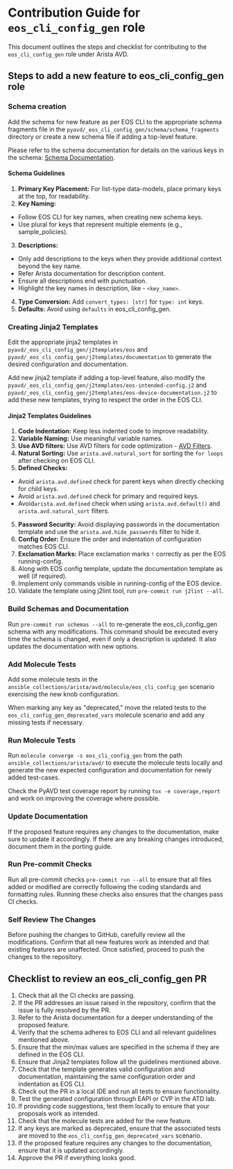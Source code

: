 <!--
  ~ Copyright (c) 2023-2024 Arista Networks, Inc.
  ~ Use of this source code is governed by the Apache License 2.0
  ~ that can be found in the LICENSE file.
  -->

# Contribution Guide for `eos_cli_config_gen` role

This document outlines the steps and checklist for contributing to the `eos_cli_config_gen` role under Arista AVD.

## Steps to add a new feature to eos_cli_config_gen role

### Schema creation

Add the schema for new feature as per EOS CLI to the appropriate schema fragments file in the `pyavd/_eos_cli_config_gen/schema/schema_fragments` directory or create a new schema file if adding a top-level feature.

Please refer to the schema documentation for details on the various keys in the schema: [Schema Documentation](https://avd.arista.com/5.0/docs/contribution/input-variable-validation.html#schema-details).

#### Schema Guidelines

1. **Primary Key Placement:** For list-type data-models, place primary keys at the top, for readability.
2. **Key Naming:** 
- Follow EOS CLI for key names, when creating new schema keys.
- Use plural for keys that represent multiple elements (e.g., sample_policies).
3. **Descriptions:** 
- Only add descriptions to the keys when they provide additional context beyond the key name.
- Refer Arista documentation for description content.
- Ensure all descriptions end with punctuation.
- Highlight the key names in description, like - `<key_name>`.
4. **Type Conversion:** Add `convert_types: [str]` for `type: int` keys.
5. **Defaults:** Avoid using `defaults` in eos_cli_config_gen.

### Creating Jinja2 Templates

Edit the appropriate jinja2 templates in `pyavd/_eos_cli_config_gen/j2templates/eos` and `pyavd/_eos_cli_config_gen/j2templates/documentation` to generate the desired configuration and documentation.

Add new jinja2 template if adding a top-level feature, also modify the `pyavd/_eos_cli_config_gen/j2templates/eos-intended-config.j2` and `pyavd/_eos_cli_config_gen/j2templates/eos-device-documentation.j2` to add these new templates, trying to respect the order in the EOS CLI.

#### Jinja2 Templates Guidelines

1. **Code Indentation:** Keep less indented code to improve readability.
2. **Variable Naming:** Use meaningful variable names.
3. **Use AVD filters:** Use AVD filters for code optimization - [AVD Filters](https://avd.arista.com/5.0/docs/plugins/Filter_plugins/add_md_toc.html).
3. **Natural Sorting:** Use `arista.avd.natural_sort` for sorting the `for loops` after checking on EOS CLI.
4. **Defined Checks:** 
- Avoid `arista.avd.defined` check for parent keys when directly checking for child keys.
- Avoid `arista.avd.defined` check for primary and required keys.
- Avoid`arista.avd.defined` check when using `arista.avd.default()` and `arista.avd.natural_sort` filters.
5. **Password Security:** Avoid displaying passwords in the documentation template and use the `arista.avd.hide_passwords` filter to hide it.
6. **Config Order:** Ensure the order and indentation of configuration matches EOS CLI.
7. **Exclamation Marks:** Place exclamation marks `!` correctly as per the EOS running-config.
8. Along with EOS config template, update the documentation template as well (if required).
9. Implement only commands visible in running-config of the EOS device.
10. Validate the template using j2lint tool, run `pre-commit run j2lint --all`.

### Build Schemas and Documentation

Run `pre-commit run schemas --all` to re-generate the eos_cli_config_gen schema with any modifications. This command should be executed every time the schema is changed, even if only a description is updated. 
It also updates the documentation with new options.

### Add Molecule Tests

Add some molecule tests in the `ansible_collections/arista/avd/molecule/eos_cli_config_gen` scenario exercising the new knob configuration.

When marking any key as "deprecated," move the related tests to the `eos_cli_config_gen_deprecated_vars` molecule scenario and add any missing tests if necessary.

### Run Molecule Tests

Run `molecule converge -s eos_cli_config_gen` from the path `ansible_collections/arista/avd/` to execute the molecule tests locally and generate the new expected configuration and documentation for newly added test-cases.

Check the PyAVD test coverage report by running `tox -e coverage,report` and work on improving the coverage where possible.

### Update Documentation

If the proposed feature requires any changes to the documentation, make sure to update it accordingly.
If there are any breaking changes introduced, document them in the porting guide.

### Run Pre-commit Checks

Run all pre-commit checks `pre-commit run --all` to ensure that all files added or modified are correctly following the coding standards and formatting rules.
Running these checks also ensures that the changes pass CI checks.

### Self Review The Changes

Before pushing the changes to GitHub, carefully review all the modifications.
Confirm that all new features work as intended and that existing features are unaffected. Once satisfied, proceed to push the changes to the repository.

## Checklist to review an eos_cli_config_gen PR

1. Check that all the CI checks are passing.
2. If the PR addresses an issue raised in the repository, confirm that the issue is fully resolved by the PR.
3. Refer to the Arista documentation for a deeper understanding of the proposed feature.
4. Verify that the schema adheres to EOS CLI and all relevant guidelines mentioned above.
5. Ensure that the min/max values are specified in the schema if they are defined in the EOS CLI.
5. Ensure that Jinja2 templates follow all the guidelines mentioned above.
6. Check that the template generates valid configuration and documentation, maintaining the same configuration order and indentation as EOS CLI.
7. Check out the PR in a local IDE and run all tests to ensure functionality.
8. Test the generated configuration through EAPI or CVP in the ATD lab.
9. If providing code suggestions, test them locally to ensure that your proposals work as intended.
10. Check that the molecule tests are added for the new feature.
11. If any keys are marked as deprecated, ensure that the associated tests are moved to the `eos_cli_config_gen_deprecated_vars` scenario.
12. If the proposed feature requires any changes to the documentation, ensure that it is updated accordingly.
13. Approve the PR if everything looks good.
